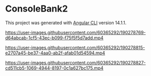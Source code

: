 # ConsoleBank2

This project was generated with [Angular CLI](https://github.com/angular/angular-cli) version 14.1.1.


https://user-images.githubusercontent.com/60365292/190278769-d64abcab-1cf5-43ec-b099-f75f5f5d7add.mp4


https://user-images.githubusercontent.com/60365292/190278815-e2707a45-be37-4aa0-ab2f-afab01d54594.mp4




https://user-images.githubusercontent.com/60365292/190278827-cd511cb5-1069-4944-8197-0c1a627bc175.mp4
